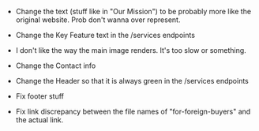 - Change the text (stuff like in "Our Mission") to be probably more like the original website. Prob don't wanna over represent.
- Change the Key Feature text in the /services endpoints

- I don't like the way the main image renders.  It's too slow or something.

- Change the Contact info

- Change the Header so that it is always green in the /services endpoints

- Fix footer stuff

- Fix link discrepancy between the file names of "for-foreign-buyers" and the actual link.